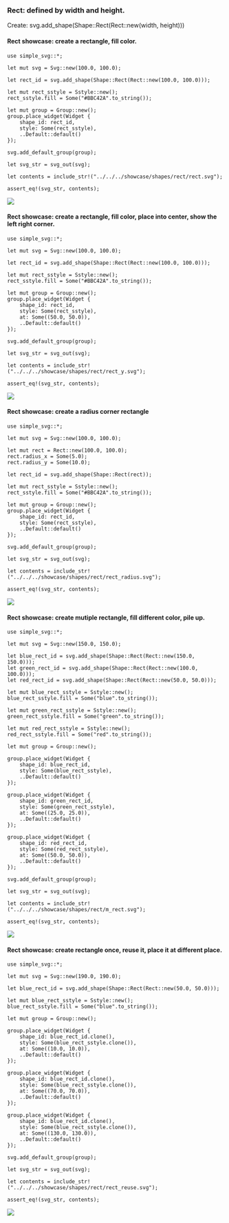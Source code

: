 ### Rect: defined by width and height.

Create: svg.add_shape(Shape::Rect(Rect::new(width, height)))

#### Rect showcase: create a rectangle, fill color.

```
use simple_svg::*;

let mut svg = Svg::new(100.0, 100.0);

let rect_id = svg.add_shape(Shape::Rect(Rect::new(100.0, 100.0)));

let mut rect_sstyle = Sstyle::new();
rect_sstyle.fill = Some("#BBC42A".to_string());

let mut group = Group::new();
group.place_widget(Widget {
    shape_id: rect_id,
    style: Some(rect_sstyle),
    ..Default::default()
});

svg.add_default_group(group);

let svg_str = svg_out(svg);

let contents = include_str!("../../../showcase/shapes/rect/rect.svg");

assert_eq!(svg_str, contents);
```

![](../../../../../../showcase/shapes/rect/rect.svg)

#### Rect showcase: create a rectangle, fill color, place into center, show the left right corner.

```
use simple_svg::*;

let mut svg = Svg::new(100.0, 100.0);

let rect_id = svg.add_shape(Shape::Rect(Rect::new(100.0, 100.0)));

let mut rect_sstyle = Sstyle::new();
rect_sstyle.fill = Some("#BBC42A".to_string());

let mut group = Group::new();
group.place_widget(Widget {
    shape_id: rect_id,
    style: Some(rect_sstyle),
    at: Some((50.0, 50.0)),
    ..Default::default()
});

svg.add_default_group(group);

let svg_str = svg_out(svg);

let contents = include_str!("../../../showcase/shapes/rect/rect_y.svg");

assert_eq!(svg_str, contents);
```

![](../../../../../../showcase/shapes/rect/rect_y.svg)

#### Rect showcase: create a radius corner rectangle

```
use simple_svg::*;

let mut svg = Svg::new(100.0, 100.0);

let mut rect = Rect::new(100.0, 100.0);
rect.radius_x = Some(5.0);
rect.radius_y = Some(10.0);

let rect_id = svg.add_shape(Shape::Rect(rect));

let mut rect_sstyle = Sstyle::new();
rect_sstyle.fill = Some("#BBC42A".to_string());

let mut group = Group::new();
group.place_widget(Widget {
    shape_id: rect_id,
    style: Some(rect_sstyle),
    ..Default::default()
});

svg.add_default_group(group);

let svg_str = svg_out(svg);

let contents = include_str!("../../../showcase/shapes/rect/rect_radius.svg");

assert_eq!(svg_str, contents);
```

![](../../../../../../showcase/shapes/rect/rect_radius.svg)

#### Rect showcase: create mutiple rectangle, fill different color, pile up.

```
use simple_svg::*;

let mut svg = Svg::new(150.0, 150.0);

let blue_rect_id = svg.add_shape(Shape::Rect(Rect::new(150.0, 150.0)));
let green_rect_id = svg.add_shape(Shape::Rect(Rect::new(100.0, 100.0)));
let red_rect_id = svg.add_shape(Shape::Rect(Rect::new(50.0, 50.0)));

let mut blue_rect_sstyle = Sstyle::new();
blue_rect_sstyle.fill = Some("blue".to_string());

let mut green_rect_sstyle = Sstyle::new();
green_rect_sstyle.fill = Some("green".to_string());

let mut red_rect_sstyle = Sstyle::new();
red_rect_sstyle.fill = Some("red".to_string());

let mut group = Group::new();

group.place_widget(Widget {
    shape_id: blue_rect_id,
    style: Some(blue_rect_sstyle),
    ..Default::default()
});

group.place_widget(Widget {
    shape_id: green_rect_id,
    style: Some(green_rect_sstyle),
    at: Some((25.0, 25.0)),
    ..Default::default()
});

group.place_widget(Widget {
    shape_id: red_rect_id,
    style: Some(red_rect_sstyle),
    at: Some((50.0, 50.0)),
    ..Default::default()
});

svg.add_default_group(group);

let svg_str = svg_out(svg);

let contents = include_str!("../../../showcase/shapes/rect/m_rect.svg");

assert_eq!(svg_str, contents);
```

![](../../../../../../showcase/shapes/rect/m_rect.svg)

#### Rect showcase: create rectangle once, reuse it, place it at different place.

```
use simple_svg::*;

let mut svg = Svg::new(190.0, 190.0);

let blue_rect_id = svg.add_shape(Shape::Rect(Rect::new(50.0, 50.0)));

let mut blue_rect_sstyle = Sstyle::new();
blue_rect_sstyle.fill = Some("blue".to_string());

let mut group = Group::new();

group.place_widget(Widget {
    shape_id: blue_rect_id.clone(),
    style: Some(blue_rect_sstyle.clone()),
    at: Some((10.0, 10.0)),
    ..Default::default()
});

group.place_widget(Widget {
    shape_id: blue_rect_id.clone(),
    style: Some(blue_rect_sstyle.clone()),
    at: Some((70.0, 70.0)),
    ..Default::default()
});

group.place_widget(Widget {
    shape_id: blue_rect_id.clone(),
    style: Some(blue_rect_sstyle.clone()),
    at: Some((130.0, 130.0)),
    ..Default::default()
});

svg.add_default_group(group);

let svg_str = svg_out(svg);

let contents = include_str!("../../../showcase/shapes/rect/rect_reuse.svg");

assert_eq!(svg_str, contents);
```

![](../../../../../../showcase/shapes/rect/rect_reuse.svg)